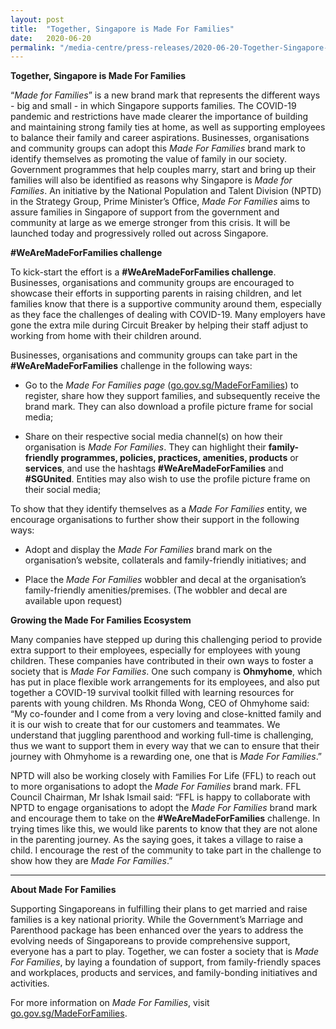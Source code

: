 ```yaml
---
layout: post
title:  "Together, Singapore is Made For Families"
date:   2020-06-20
permalink: "/media-centre/press-releases/2020-06-20-Together-Singapore-is-Made-For-Families"
---
```


**Together, Singapore is Made For Families**

“*Made for Families*” is a new brand mark that represents the different ways - big and small - in which Singapore supports families. The COVID-19 pandemic and restrictions have made clearer the importance of building and maintaining strong family ties at home, as well as supporting employees to balance their family and career aspirations. Businesses, organisations and community groups can adopt this *Made For Families* brand mark to identify themselves as promoting the value of family in our society. Government programmes that help couples marry, start and bring up their families will also be identified as reasons why Singapore is *Made for Families*. An initiative by the National Population and Talent Division (NPTD) in the Strategy Group, Prime Minister’s Office, *Made For Families* aims to assure families in Singapore of support from the government and community at large as we emerge stronger from this crisis. It will be launched today and progressively rolled out across Singapore.

**#WeAreMadeForFamilies challenge**

To kick-start the effort is a **#WeAreMadeForFamilies challenge**. Businesses, organisations and community groups are encouraged to showcase their efforts in supporting parents in raising children, and let families know that there is a supportive community around them, especially as they face the challenges of dealing with COVID-19. Many employers have gone the extra mile during Circuit Breaker by helping their staff adjust to working from home with their children around. 

Businesses, organisations and community groups can take part in the **#WeAreMadeForFamilies** challenge in the following ways:

* Go to the *Made For Families page* ([go.gov.sg/MadeForFamilies](https://www.go.gov.sg/MadeForFamilies)) to register, share how they support families, and subsequently receive the brand mark. They can also download a profile picture frame for social media; 

* Share on their respective social media channel(s) on how their organisation is *Made For Families*. They can highlight their **family-friendly programmes, policies, practices, amenities, products** or **services**, and use the hashtags **#WeAreMadeForFamilies** and **#SGUnited**. Entities may also wish to use the profile picture frame on their social media; 

To show that they identify themselves as a *Made For Families* entity, we encourage organisations to further show their support in the following ways:

* Adopt and display the *Made For Families* brand mark on the organisation’s website, collaterals and family-friendly initiatives; and 

* Place the *Made For Families* wobbler and decal at the organisation’s family-friendly amenities/premises. (The wobbler and decal are available upon request)

**Growing the Made For Families Ecosystem**
	
Many companies have stepped up during this challenging period to provide extra support to their employees, especially for employees with young children. These companies have contributed in their own ways to foster a society that is *Made For Families*. One such company is **Ohmyhome**, which has put in place flexible work arrangements for its employees, and also put together a COVID-19 survival toolkit filled with learning resources for parents with young children. Ms Rhonda Wong, CEO of Ohmyhome said: “My co-founder and I come from a very loving and close-knitted family and it is our wish to create that for our customers and teammates. We understand that juggling parenthood and working full-time is challenging, thus we want to support them in every way that we can to ensure that their journey with Ohmyhome is a rewarding one, one that is *Made For Families*.”

NPTD will also be working closely with Families For Life (FFL) to reach out to more organisations to adopt the *Made For Families* brand mark. FFL Council Chairman, Mr Ishak Ismail said: “FFL is happy to collaborate with NPTD to engage organisations to adopt the *Made For Families* brand mark and encourage them to take on the **#WeAreMadeForFamilies** challenge. In trying times like this, we would like parents to know that they are not alone in the parenting journey. As the saying goes, it takes a village to raise a child. I encourage the rest of the community to take part in the challenge to show how they are *Made For Families*.”

----------

**About Made For Families**

Supporting Singaporeans in fulfilling their plans to get married and raise families is a key national priority. While the Government’s Marriage and Parenthood package has been enhanced over the years to address the evolving needs of Singaporeans to provide comprehensive support, everyone has a part to play. Together, we can foster a society that is *Made For Families*, by laying a foundation of support, from family-friendly spaces and workplaces, products and services, and family-bonding initiatives and activities.  

For more information on *Made For Families*, visit [go.gov.sg/MadeForFamilies](https://www.go.gov.sg/MadeForFamilies).

